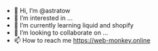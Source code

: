 - 👋 Hi, I’m @astratow
- 👀 I’m interested in ...
- 🌱 I’m currently learning liquid and shopify
- 💞️ I’m looking to collaborate on ...
- 📫 How to reach me https://web-monkey.online

<!---
astratow/astratow is a ✨ special ✨ repository because its `README.md` (this file) appears on your GitHub profile.
You can click the Preview link to take a look at your changes.
--->
